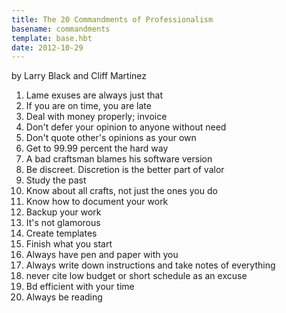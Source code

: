 ```yaml
---
title: The 20 Commandments of Professionalism
basename: commandments
template: base.hbt
date: 2012-10-29
---
```


by Larry Black and Cliff Martinez

1. Lame exuses are always just that
2. If you are on time, you are late
3. Deal with money properly; invoice
4. Don't defer your opinion to anyone without need
5. Don't quote other's opinions as your own
6. Get to 99.99 percent the hard way
7. A bad craftsman blames his software version
8. Be discreet. Discretion is the better part of valor
9. Study the past
10. Know about all crafts, not just the ones you do
11. Know how to document your work
12. Backup your work
13. It's not glamorous
14. Create templates
15. Finish what you start
16. Always have pen and paper with you
17. Always write down instructions and take notes of everything
18. never cite low budget or short schedule as an excuse
19. Bd efficient with your time
20. Always be reading
